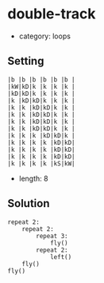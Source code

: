 # double-track
- category: loops

## Setting

```
|b |b |b |b |b |b |
|kW|kD|k |k |k |k |
|kD|kD|k |k |k |k |
|k |kD|kD|k |k |k |
|k |k |kD|kD|k |k |
|k |k |kD|kD|k |k |
|k |k |kD|kD|k |k |
|k |k |kD|kD|k |k |
|k |k |k |kD|kD|k |
|k |k |k |k |kD|kD|
|k |k |k |k |kD|kD|
|k |k |k |k |kD|kD|
|k |k |k |k |kS|kW|
```

- length: 8

## Solution

```
repeat 2:
    repeat 2:
        repeat 3:
            fly()
        repeat 2:
            left()
    fly()
fly()
```
